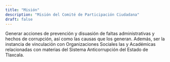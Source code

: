 ```yaml
---
title: "Misión"
description: "Misión del Comité de Participación Ciudadana"
draft: false
---
```


Generar acciones de prevención y disuasión de faltas administrativas y hechos de corrupción, así como las causas que los generan. Además, ser la instancia de vinculación con Organizaciones Sociales las y Académicas relacionadas con materias del Sistema Anticorrupción del Estado de Tlaxcala.
